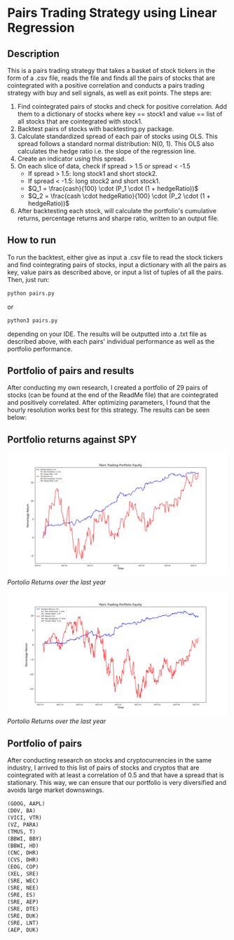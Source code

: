 # Pairs Trading Strategy using Linear Regression


## Description
This is a pairs trading strategy that takes a basket of stock tickers in the form of a .csv file, reads the file and finds all the pairs of stocks that are cointegrated with a positive correlation and conducts a pairs trading strategy with buy and sell signals, as well as exit points.  The steps are: 
1. Find cointegrated pairs of stocks and check for positive correlation. Add them to a dictionary of stocks where key == stock1 and value == list of all stocks that are cointegrated with stock1.
2. Backtest pairs of stocks with backtesting.py package. 
  1. Calculate standardized spread of each pair of stocks using OLS. This spread follows a standard normal distribution: N(0, 1). This OLS also calculates the hedge ratio i.e. the slope of the regression line.
  2. Create an indicator using this spread.
  3. On each slice of data, check if spread > 1.5 or spread < -1.5
     - If spread > 1.5: long stock1 and short stock2.
     - If spread < -1.5: long stock2 and short stock1.
     - $Q_1 = \frac{cash}{100} \cdot (P_1 \cdot (1 + hedgeRatio))$
     - $Q_2 = \frac{cash \cdot hedgeRatio}{100} \cdot (P_2 \cdot (1 + hedgeRatio))$
  4. After backtesting each stock, will calculate the portfolio's cumulative returns, percentage returns and sharpe ratio, written to an output file. 


## How to run
To run the backtest, either give as input a .csv file to read the stock tickers and find cointegrating pairs of stocks, input a dictionary with all the pairs as key, value pairs as described above, or input a list of tuples of all the pairs. 
Then, just run: 
```python
python pairs.py
```
or 
```python
python3 pairs.py
```
depending on your IDE. 
The results will be outputted into a .txt file as described above, with each pairs' individual performance as well as the portfolio performance.


## Portfolio of pairs and results
After conducting my own research, I created a portfolio of 29 pairs of stocks (can be found at the end of the ReadMe file) that are cointegrated and positively correlated. After optimizing parameters, I found that the hourly resolution works best for this strategy. 
The results can be seen below: 


## Portfolio returns against SPY
![Portolio Returns over the last year](./PortfolioReturns1y.png)
*Portolio Returns over the last year*

![Portolio Returns over the last two years](./PortfolioReturns2y.png)
*Portolio Returns over the last year*


## Portfolio of pairs
After conducting research on stocks and cryptocurrencies in the same industry, I arrived to this list of pairs of stocks and cryptos that are cointegrated with at least a correlation of 0.5 and that have a spread that is stationary. This way, we can ensure that our portfolio is very diversified and avoids large market downswings. 
```python(GOOG, AAPL)
(GOOG, AAPL)
(DOV, BA)
(VICI, VTR)
(VZ, PARA)
(TMUS, T)
(BBWI, BBY)
(BBWI, HD)
(CNC, DHR)
(CVS, DHR)
(EOG, COP)
(XEL, SRE)
(SRE, WEC)
(SRE, NEE)
(SRE, ES)
(SRE, AEP)
(SRE, DTE)
(SRE, DUK)
(SRE, LNT)
(AEP, DUK)
```